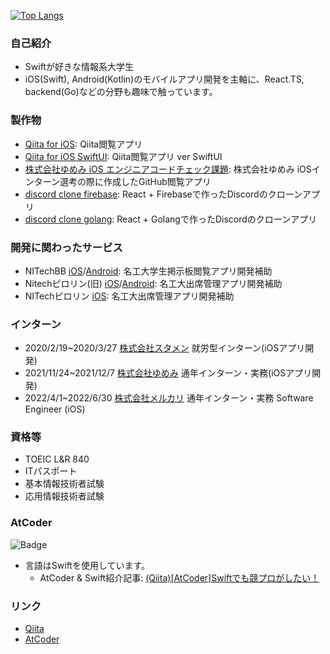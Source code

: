 [![Top Langs](https://github-readme-stats.vercel.app/api/top-langs/?username=kntkymt&layout=compact)](https://github.com/anuraghazra/github-readme-stats)

### 自己紹介
- Swiftが好きな情報系大学生
- iOS(Swift), Android(Kotlin)のモバイルアプリ開発を主軸に、React.TS, backend(Go)などの分野も趣味で触っています。

### 製作物
- [Qiita for iOS](https://github.com/kntkymt/Qiita_for_iOS): Qiita閲覧アプリ
- [Qiita for iOS SwiftUI](https://github.com/kntkymt/Qiita_for_iOS_SwiftUI): Qiita閲覧アプリ ver SwiftUI
- [株式会社ゆめみ iOS エンジニアコードチェック課題](https://github.com/kntkymt/yumemi-ios-engineer-codecheck): 株式会社ゆめみ iOSインターン選考の際に作成したGitHub閲覧アプリ
- [discord clone firebase](https://github.com/kntkymt/discord_clone_firebase): React + Firebaseで作ったDiscordのクローンアプリ
- [discord clone golang](https://github.com/kntkymt/discord_clone_golang): React + Golangで作ったDiscordのクローンアプリ
    
### 開発に関わったサービス
- NITechBB [iOS](https://apps.apple.com/us/app/id1525858812)/[Android](https://play.google.com/store/apps/details?id=com.c0de_mattari.nitechbb): 名工大学生掲示板閲覧アプリ開発補助
- Nitechピロリン(旧) [iOS](https://apps.apple.com/us/app/id1449703640)/[Android](https://play.google.com/store/apps/details?id=jp.ac.nitech.pyrroline): 名工大出席管理アプリ開発補助
- NITechピロリン [iOS](https://apps.apple.com/us/app/id1584907746): 名工大出席管理アプリ開発補助

### インターン
- 2020/2/19~2020/3/27 [株式会社スタメン](https://stmn.co.jp/) 就労型インターン(iOSアプリ開発)
- 2021/11/24~2021/12/7 [株式会社ゆめみ](https://www.yumemi.co.jp/) 通年インターン・実務(iOSアプリ開発)
- 2022/4/1~2022/6/30 [株式会社メルカリ](https://about.mercari.com/) 通年インターン・実務 Software Engineer (iOS)

### 資格等
- TOEIC L&R 840
- ITパスポート
- 基本情報技術者試験
- 応用情報技術者試験
    
### AtCoder

![Badge](https://cp-logo.vercel.app/atcoder/kntkymt)

- 言語はSwiftを使用しています。
    - AtCoder & Swift紹介記事: [(Qiita)[AtCoder]Swiftでも競プロがしたい！](https://qiita.com/kntkymt/items/4f02c6b90462f354de6d)

### リンク
- [Qiita](https://qiita.com/kntkymt)
- [AtCoder](https://atcoder.jp/users/kntkymt)
